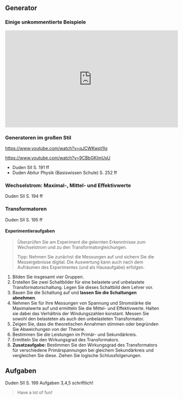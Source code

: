 ## Generator

### Einige unkommentierte Beispiele

<iframe width="560" height="315" src="https://www.youtube.com/embed/w_0GsIPL73Q?si=O-F2KoU8JLI27iwX" title="YouTube video player" frameborder="0" allow="accelerometer; autoplay; clipboard-write; encrypted-media; gyroscope; picture-in-picture; web-share" referrerpolicy="strict-origin-when-cross-origin" allowfullscreen></iframe>

### Generatoren im großen Stil

https://www.youtube.com/watch?v=qJCWKwpt1lg

https://www.youtube.com/watch?v=9CBbGKImUsU

- Duden SII S. 191 ff
- Duden Abitur Physik (Basiswissen Schule) S. 252 ff

### Wechselstrom: Maximal-, Mittel- und Effektivwerte

Duden SII S. 194 ff

### Transformatoren

Duden SII S. 195 ff

#### Experimentieraufgaben

> Überprüfen Sie am Experiment die gelernten Erkenntnisse zum Wechselstrom und zu den Transformatorgleichungen.
>
> Tipp: Nehmen Sie zunächst die Messungen auf und sichern Sie die Messergebnisse digital. Die Auswertung kann auch nach dem Aufräumen des Experimentes (und als Hausaufgabe) erfolgen.

1. Bilden Sie insgesamt vier Gruppen.
1. Erstellen Sie zwei Schaltbilder für eine belastete und unbelastete Transformatorschaltung. Legen Sie dieses Schaltbild dem Lehrer vor.
1. Bauen Sie die Schaltung auf und **lassen Sie die Schaltungen abnehmen**.
1. Nehmen Sie für Ihre Messungen von Spannung und Stromstärke die Maximalwerte auf und ermitteln Sie die Mittel- und Effektivwerte. Halten sie dabei das Verhältnis der Windungszahlen konstant. Messen Sie sowohl den belasteten als auch den unbelasteten Transformator.
1. Zeigen Sie, dass die theoretischen Annahmen stimmen oder begründen Sie Abweichungen von der Theorie.
1. Bestimmen Sie die Leistungen im Primär- und Sekundärkreis.
1. Ermitteln Sie den Wirkungsgrad des Transformators.
1. **Zusatzaufgabe:** Bestimmen Sie den Wirkungsgrad des Transformators für verschiedene Primärspannungen bei gleichem Sekundärkreis und vergleichen Sie diese. Ziehen Sie logische Schlussfolgerungen.

## Aufgaben

Duden SII S. 199 Aufgaben 3,4,5 schriftlich!

> Have a lot of fun!

